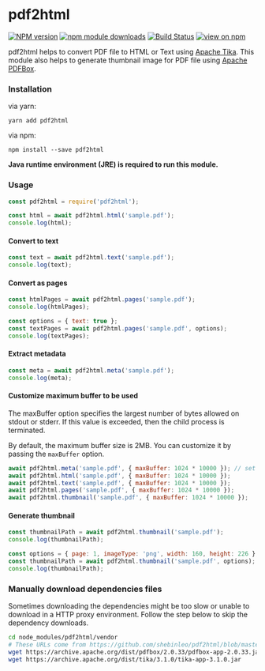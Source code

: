 # pdf2html

[![NPM version](https://img.shields.io/npm/v/pdf2html.svg)](https://www.npmjs.com/package/pdf2html)
[![npm module downloads](http://img.shields.io/npm/dt/pdf2html.svg)](https://www.npmjs.org/package/pdf2html)
[![Build Status](https://travis-ci.org/shebinleo/pdf2html.svg?branch=master)](https://travis-ci.org/shebinleo/pdf2html)
[![view on npm](http://img.shields.io/npm/l/pdf2html.svg)](https://www.npmjs.org/package/pdf2html)

pdf2html helps to convert PDF file to HTML or Text using [Apache Tika](https://tika.apache.org/). This module also helps to generate thumbnail image for PDF file using [Apache PDFBox](https://pdfbox.apache.org/).

### Installation

via yarn:

```
yarn add pdf2html
```

via npm:

```
npm install --save pdf2html
```

**Java runtime environment (JRE) is required to run this module.**

### Usage

```javascript
const pdf2html = require('pdf2html');

const html = await pdf2html.html('sample.pdf');
console.log(html);
```

#### Convert to text

```javascript
const text = await pdf2html.text('sample.pdf');
console.log(text);
```

#### Convert as pages

```javascript
const htmlPages = await pdf2html.pages('sample.pdf');
console.log(htmlPages);
```

```javascript
const options = { text: true };
const textPages = await pdf2html.pages('sample.pdf', options);
console.log(textPages);
```

#### Extract metadata

```javascript
const meta = await pdf2html.meta('sample.pdf');
console.log(meta);
```

#### Customize maximum buffer to be used

The maxBuffer option specifies the largest number of bytes allowed on stdout or stderr. If this value is exceeded, then the child process is terminated.

By default, the maximum buffer size is 2MB. You can customize it by passing the `maxBuffer` option.

```javascript
await pdf2html.meta('sample.pdf', { maxBuffer: 1024 * 10000 }); // set maxBuffer to 10MB
await pdf2html.html('sample.pdf', { maxBuffer: 1024 * 10000 });
await pdf2html.text('sample.pdf', { maxBuffer: 1024 * 10000 });
await pdf2html.pages('sample.pdf', { maxBuffer: 1024 * 10000 });
await pdf2html.thumbnail('sample.pdf', { maxBuffer: 1024 * 10000 });
```

#### Generate thumbnail

```javascript
const thumbnailPath = await pdf2html.thumbnail('sample.pdf');
console.log(thumbnailPath);
```

```javascript
const options = { page: 1, imageType: 'png', width: 160, height: 226 };
const thumbnailPath = await pdf2html.thumbnail('sample.pdf', options);
console.log(thumbnailPath);
```

### Manually download dependencies files

Sometimes downloading the dependencies might be too slow or unable to download in a HTTP proxy environment. Follow the step below to skip the dependency downloads.

```bash
cd node_modules/pdf2html/vendor
# These URLs come from https://github.com/shebinleo/pdf2html/blob/master/postinstall.js#L6-L7
wget https://archive.apache.org/dist/pdfbox/2.0.33/pdfbox-app-2.0.33.jar
wget https://archive.apache.org/dist/tika/3.1.0/tika-app-3.1.0.jar
```

